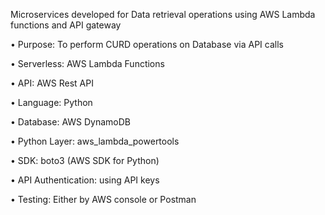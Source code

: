Microservices developed for Data retrieval operations using AWS Lambda functions and API gateway

• Purpose: To perform CURD operations on Database via API calls

• Serverless: AWS Lambda Functions

• API: AWS Rest API

• Language: Python

• Database: AWS DynamoDB

• Python Layer: aws_lambda_powertools

• SDK: boto3 (AWS SDK for Python) 

• API Authentication: using API keys

• Testing: Either by AWS console or Postman


